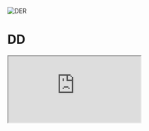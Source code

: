 ![DER](http://www.gliffy.com/go/publish/image/6258940/L.png "DER")

<html lang="en">
<head>
    <link rel="stylesheet" href="remarkdown.css">
</head>
<body data-md>
    <h1>DD </h1>
    <p>
    <iframe src="https://docs.google.com/spreadsheets/d/1OR6gvq1INBmmBjlz1tHpY7kVFUwq-ErFdYapBeOBTFE/pubhtml?widget=true&amp;headers=false"></iframe></p>
</body>
</html>
